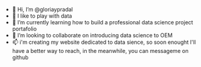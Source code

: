 - 👋 Hi, I’m @gloriaypradal
- 👀 I like to play with data
- 🌱 I’m currently learning how to build a professional data science project portafolio
- 💞️ I’m looking to collaborate on introducing data science to OEM
- 📫 i'm creating my website dedicated to data sience, so soon enought I'll have a better way to reach, in the meanwhile, you can messageme on github

<!---
gloriaypradal/gloriaypradal is my first attemp to a formal project...
--->
